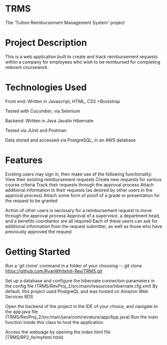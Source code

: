 # TRMS
The 'Tuition Reimbursement Management System' project

# Project Description

This is a web application built to create and track reimbursement requests within a company for employees who wish to be reimbursed for completing relevant coursework.

# Technologies Used

Front end:
  Written in Javascript, HTML, CSS 
  +Bootstrap
  
  Tested with Cucumber, via Selenium

Backend:
  Written in Java
  Javalin
  Hibernate
  
  Tested via JUnit and Postman
  
Data stored and accessed via PostgreSQL, in an AWS database

# Features

Existing users may sign in, then make use of the following functionality:
  View their existing reimbursement requests
  Create new requests for various course criteria
  Track their requests through the approval process
  Attach additional information to their requests (as desired by other users in the approval process)
  Attach some form of proof of a grade or presentation for the request to be granted

Action of other users is necissary for a reimbursement request to move through the approval process
  Approval of a supervisor, a department head, and a benefits coordiantor are all required
  Each of these users can ask for additional information from the request submitter, as well as those who have previously approved the request

# Getting Started

Run a 'git clone' command in a folder of your choosing
-- git clone https://github.com/RyanWhitehill-Rev/TRMS.git

Set up a database and configure the hibernate connection parameters in the config file (TRMS/RevProj_2/src/main/resources/hibernate.cfg.xml)
  By default, this project used PostgreQL and was hosted on Amazon Web Services RDS

Open the backend of the project in the IDE of your choice, and navigate to the app.java file (TRMS/RevProj_2/src/main/java/com/revature/app/App.java)
  Run the main function inside this class to host the application.
  
Access the webpage by opening the index.html file (TRMS/RP2_fe/myhtml.html)





